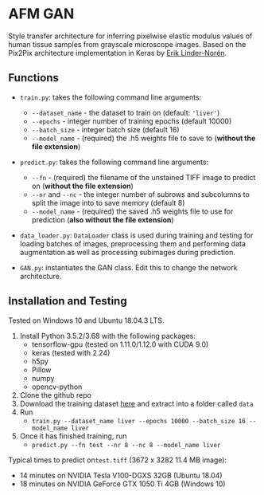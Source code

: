 # AFM GAN
Style transfer architecture for inferring pixelwise elastic modulus values of human tissue samples from grayscale microscope images. Based on the Pix2Pix architecture implementation in Keras by [Erik Linder-Norén](https://github.com/eriklindernoren/Keras-GAN/tree/master/pix2pix).

## Functions
* `train.py`: takes the following command line arguments:
	* `--dataset_name` - the dataset to train on (default: `'liver'`)
	* `--epochs` - integer number of training epochs (default 10000)
	* `--batch_size` - integer batch size (default 16)
	* `--model_name` - (required) the .h5 weights file to save to (**without the file extension**)

* `predict.py`: takes the following command line arguments:
	 * `--fn` - (required) the filename of the unstained TIFF image to predict on (**without the file extension**)
	* `--nr` and `--nc` - the integer number of subrows and subcolumns to split the image into to save memory (default 8)
	* `--model_name` - (required) the saved .h5 weights file to use for prediction (**also without the file extension**)
* `data_loader.py`: `DataLoader` class is used during training and testing for loading batches of images, preprocessing them and performing data augmentation as well as processing subimages during prediction.
* `GAN.py`: instantiates the GAN class. Edit this to change the network architecture.

## Installation and Testing
Tested on Windows 10 and Ubuntu 18.04.3 LTS.

1. Install Python 3.5.2/3.68 with the following packages:
	* tensorflow-gpu (tested on 1.11.0/1.12.0 with CUDA 9.0)
	* keras (tested with 2.24)
	* h5py
	* Pillow
	* numpy
	* opencv-python
2. Clone the github repo
3. Download the training dataset [here](https://weiss-develop.cs.ucl.ac.uk/afm-data/afm-dataset.zip) and extract into a folder called `data`
4. Run
	* `train.py --dataset_name liver --epochs 10000 --batch_size 16 --model_name liver`
5. Once it has finished training, run
	* `predict.py --fn test --nr 8 --nc 8 --model_name liver`

Typical times to predict on`test.tiff` (3672 x 3282 11.4 MB image):
* 14 minutes on NVIDIA Tesla V100-DGXS 32GB (Ubuntu 18.04)
* 18 minutes on NVIDIA GeForce GTX 1050 Ti 4GB (Windows 10)
